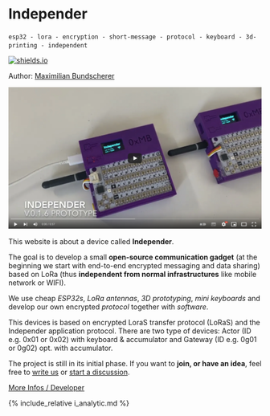 # Independer

``esp32 - lora - encryption - short-message - protocol - keyboard - 3d-printing - independent``

[![shields.io](https://img.shields.io/badge/license-Apache2-blue.svg)](http://www.apache.org/licenses/LICENSE-2.0.txt)

Author: [Maximilian Bundscherer](https://bundscherer-online.de)

[![](images/play.png)](https://www.youtube.com/watch?v=-8pI4nHZv2M "Click to Watch!")

This website is about a device called **Independer**.

The goal is to develop a small **open-source communication gadget** (at the beginning we start with end-to-end encrypted messaging and data sharing) based on LoRa (thus **independent from normal infrastructures** like mobile network or WIFI).

We use cheap *ESP32s*, *LoRa antennas*, *3D prototyping*, *mini keyboards* and develop our own encrypted *protocol* together with *software*.

This devices is based on encrypted LoraS transfer protocol (LoRaS) and the Independer application protocol. There are two type of devices: Actor (ID e.g. 0x01 or 0x02) with keyboard & accumulator and Gateway (ID e.g. 0g01 or 0g02) opt. with accumulator.

The project is still in its initial phase. If you want to **join, or have an idea**, feel free to [write us](mailto:maximilian@bundscherer-online.de) or [start a discussion](https://github.com/maxbundscherer/independer-loras/discussions).

[More Infos / Developer](https://github.com/maxbundscherer/independer-loras)

{% include_relative i_analytic.md %}
